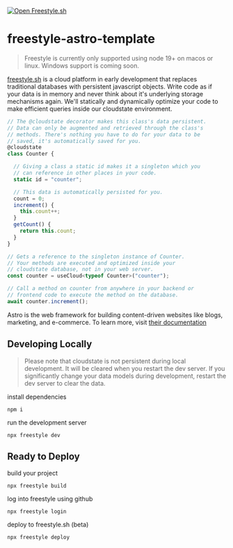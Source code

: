 [![Open Freestyle.sh](https://www.freestyle.sh/github-hero.png)](https://www.freestyle.sh/)
# freestyle-astro-template

> Freestyle is currently only supported using node 19+ on macos or linux. Windows support is coming soon.

<!-- stackblitz uses node 18 and we currently require node 19 because we use crypto.randomUUID -->
<!-- [![Open in StackBlitz](https://developer.stackblitz.com/img/open_in_stackblitz.svg)](https://stackblitz.com/fork/github/freestyle-sh/freestyle-astro-template) -->

[freestyle.sh](https://www.freestyle.sh) is a cloud platform in early development that replaces traditional databases with persistent javascript objects. Write code as if your data is in memory and never think about it's underlying storage mechanisms again. We'll statically and dynamically optimize your code to make efficient queries inside our cloudstate environment.
```js
// The @cloudstate decorator makes this class's data persistent.
// Data can only be augmented and retrieved through the class's
// methods. There's nothing you have to do for your data to be
// saved, it's automatically saved for you.
@cloudstate
class Counter {

  // Giving a class a static id makes it a singleton which you
  // can reference in other places in your code.
  static id = "counter";

  // This data is automatically persisted for you.
  count = 0;
  increment() {
    this.count++;
  }
  getCount() {
    return this.count;
  }
}

// Gets a reference to the singleton instance of Counter.
// Your methods are executed and optimized inside your
// cloudstate database, not in your web server.
const counter = useCloud<typeof Counter>("counter");

// Call a method on counter from anywhere in your backend or
// frontend code to execute the method on the database.
await counter.increment();

```
Astro is the web framework for building content-driven websites like blogs, marketing, and e-commerce. To learn more, visit [their documentation](https://docs.astro.build/en/concepts/why-astro/)

## Developing Locally
> Please note that cloudstate is not persistent during local development. It will be cleared when you restart the dev server. If you significantly change your data models during development, restart the dev server to clear the data.

install dependencies
```
npm i
```

run the development server
```
npx freestyle dev
```

## Ready to Deploy
build your project
```
npx freestyle build
```

log into freestyle using github
```
npx freestyle login
```

deploy to freestyle.sh (beta)
```
npx freestyle deploy
```
